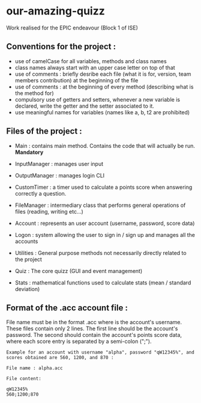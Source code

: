 # our-amazing-quizz
Work realised for the EPIC endeavour (Block 1 of ISE)

## Conventions for the project :

- use of camelCase for all variables, methods and class names
- class names always start with an upper case letter on top of that
- use of comments : briefly desribe each file (what it is for, version, team members contribution) at the beginning of the file
- use of comments : at the beginning of every method (describing what is the method for)
- compulsory use of getters and setters, whenever a new variable is declared, write the getter and the setter associated to it.
- use meaningful names for variables (names like a, b, t2 are prohibited)

## Files of the project : 

- Main : contains main method. Contains the code that will actually be run. **Mandatory**

- InputManager : manages user input

- OutputManager : manages login CLI

- CustomTimer : a timer used to calculate a points score when answering correctly a question. 

- FileManager : intermediary class that performs general operations of files (reading, writing etc...)

- Account : represents an user account (username, password, score data)

- Logon : system allowing the user to sign in / sign up and manages all the accounts

- Utilities : General purpose methods not necessarily directly related to the project

- Quiz : The core quizz (GUI and event management)

- Stats : mathematical functions used to calculate stats (mean / standard deviation)

## Format of the .acc account file :

File name must be in the format <username>.acc where <username> is the account's username. These files contain only 2 lines. The first line should be the account's password. The second should contain the account's points score data, where each score entry is separated by a semi-colon (";").


```
Example for an account with username "alpha", password "qW12345%", and scores obtained are 560, 1200, and 870 :

File name : alpha.acc

File content:

qW12345%
560;1200;870
```
